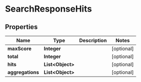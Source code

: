 

# SearchResponseHits

## Properties

Name | Type | Description | Notes
------------ | ------------- | ------------- | -------------
**maxScore** | **Integer** |  |  [optional]
**total** | **Integer** |  |  [optional]
**hits** | **List&lt;Object&gt;** |  |  [optional]
**aggregations** | **List&lt;Object&gt;** |  |  [optional]




